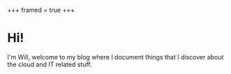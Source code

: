 +++
framed = true
+++
# Hi!
I'm Will, welcome to my blog where I document things that I discover about the cloud and IT related stuff. 
